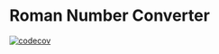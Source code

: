 # Roman Number Converter
[![codecov](https://codecov.io/gh/Obliteratore/ProvaPratica2/graph/badge.svg?token=NBFHJAEEA8)](https://codecov.io/gh/Obliteratore/ProvaPratica2)
